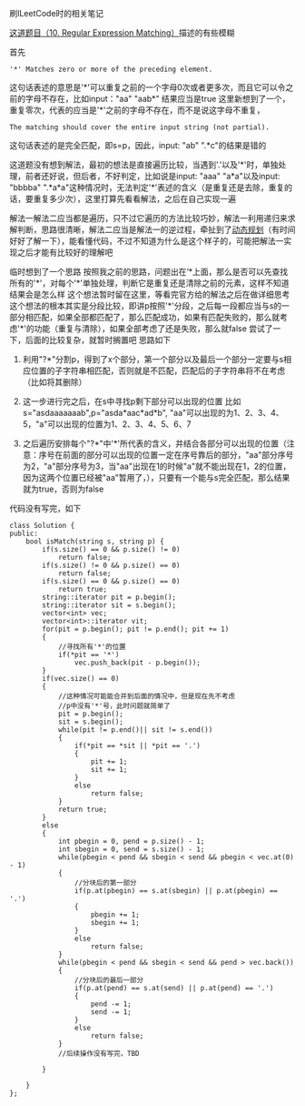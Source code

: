刷lLeetCode时的相关笔记


[这道题目（10. Regular Expression Matching）](https://leetcode.com/problems/regular-expression-matching/description/)描述的有些模糊

首先
```
'*' Matches zero or more of the preceding element.
```
这句话表述的意思是'\*'可以重复之前的一个字母0次或者更多次，而且它可以令之前的字母不存在，比如input："aa" "aab\*" 结果应当是true
这里新想到了一个，重复零次，代表的应当是'\*'之前的字母不存在，而不是说这字母不重复，
```
The matching should cover the entire input string (not partial).
```
这句话表述的是完全匹配，即s=p，因此，input: "ab" ".\*c"的结果是错的

这道题没有想到解法，最初的想法是直接遍历比较，当遇到'\.'以及'\*'时，单独处理，前者还好说，但后者，不好判定，比如说是input: "aaa" "a\*a"以及input: "bbbba" ".\*a\*a"这种情况时，无法判定'\*'表述的含义（是重复还是去除，重复的话，要重复多少次），这里打算先看看解法，之后在自己实现一遍

解法一解法二应当都是遍历，只不过它遍历的方法比较巧妙，解法一利用递归来求解判断，思路很清晰，解法二应当是解法一的逆过程，牵扯到了[动态规划](https://en.wikipedia.org/wiki/Dynamic_programming)（有时间好好了解一下），能看懂代码，不过不知道为什么是这个样子的，可能把解法一实现之后才能有比较好的理解吧

临时想到了一个思路
按照我之前的思路，问题出在‘\*上面，那么是否可以先查找所有的'\*'，对每个'\*'单独处理，判断它是重复还是清除之前的元素，这样不知道结果会是怎么样
这个想法暂时留在这里，等看完官方给的解法之后在做详细思考
这个想法的根本其实是分段比较，即讲p按照'\*'分段，之后每一段都应当与s的一部分相匹配，如果全部都匹配了，那么匹配成功，如果有匹配失败的，那么就考虑'\*'的功能（重复与清除），如果全部考虑了还是失败，那么就false
尝试了一下，后面的比较复杂，就暂时搁置吧
思路如下
1. 利用"?\*"分割p，得到了x个部分，第一个部分以及最后一个部分一定要与s相应位置的子字符串相匹配，否则就是不匹配，匹配后的子字符串将不在考虑（比如将其删除）

2. 这一步进行完之后，在s中寻找p剩下部分可以出现的位置
比如s="asdaaaaaaab",p="asda\*aac\*ad\*b", "aa"可以出现的为1、2、3、4、5，"a"可以出现的位置为1、2、3、4、5、6、7

3. 之后遍历安排每个"?\*"中'\*'所代表的含义，并结合各部分可以出现的位置（注意：序号在前面的部分可以出现的位置一定在序号靠后的部分，"aa"部分序号为2，"a"部分序号为3，当"aa"出现在1的时候"a"就不能出现在1，2的位置，因为这两个位置已经被"aa"暂用了，），只要有一个能与s完全匹配，那么结果就为true，否则为false

代码没有写完，如下
```
class Solution {
public:
    bool isMatch(string s, string p) {
        if(s.size() == 0 && p.size() != 0)
            return false;
        if(s.size() != 0 && p.size() == 0)
            return false;
        if(s.size() == 0 && p.size() == 0)
            return true;
        string::iterator pit = p.begin();
        string::iterator sit = s.begin();
        vector<int> vec;
        vector<int>::iterator vit;
        for(pit = p.begin(); pit != p.end(); pit += 1)
        {
            //寻找所有'*'的位置
            if(*pit == '*')
                vec.push_back(pit - p.begin());
        }
        if(vec.size() == 0)
        {
            //这种情况可能能合并到后面的情况中，但是现在先不考虑
            //p中没有'*'号，此时问题就简单了
            pit = p.begin();
            sit = s.begin();
            while(pit != p.end()|| sit != s.end())
            {
                if(*pit == *sit || *pit == '.')
                {    
                    pit += 1;
                    sit += 1;
                }
                else
                    return false;
            }
            return true;
        }
        else
        {
            int pbegin = 0, pend = p.size() - 1;
            int sbegin = 0, send = s.size() - 1;
            while(pbegin < pend && sbegin < send && pbegin < vec.at(0) - 1)
            {
                //分块后的第一部分
                if(p.at(pbegin) == s.at(sbegin) || p.at(pbegin) == '.')
                {
                    pbegin += 1;
                    sbegin += 1;
                }
                else
                    return false;
            }
            while(pbegin < pend && sbegin < send && pend > vec.back())
            {
                //分块后的最后一部分
                if(p.at(pend) == s.at(send) || p.at(pend) == '.')
                {
                    pend -= 1;
                    send -= 1;
                }
                else
                    return false;            
            }
            //后续操作没有写完，TBD
            
        }

    }
};
```


